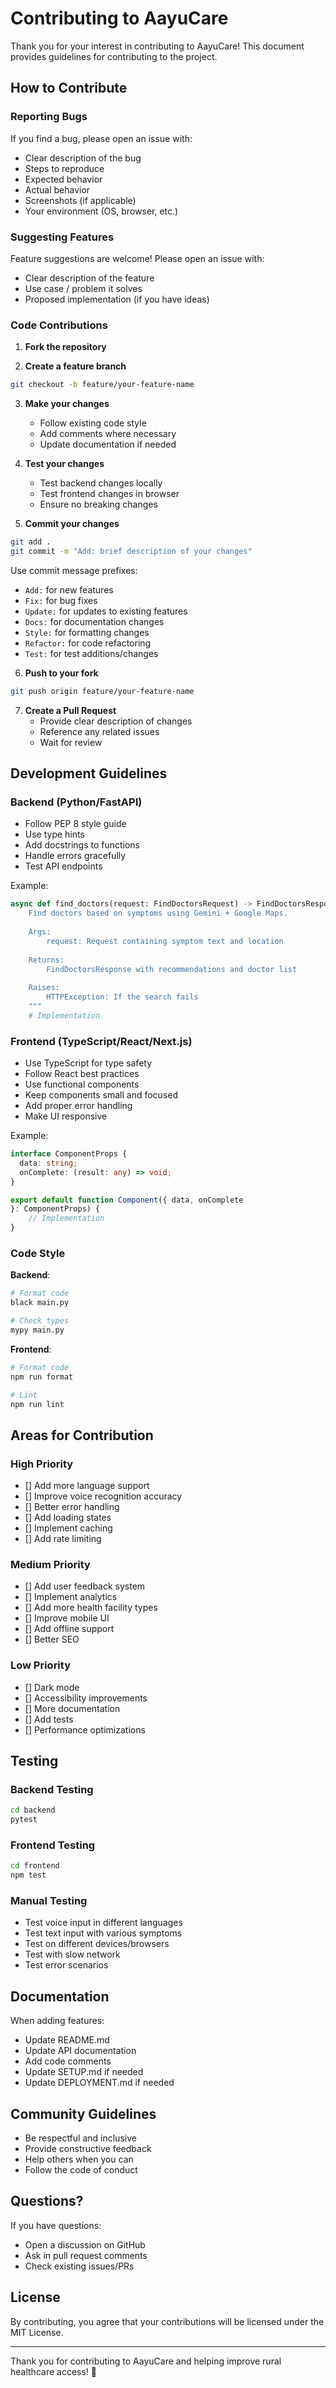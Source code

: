 # Contributing to AayuCare

Thank you for your interest in contributing to AayuCare! This document provides guidelines for contributing to the project.

## How to Contribute

### Reporting Bugs

If you find a bug, please open an issue with:
- Clear description of the bug
- Steps to reproduce
- Expected behavior
- Actual behavior
- Screenshots (if applicable)
- Your environment (OS, browser, etc.)

### Suggesting Features

Feature suggestions are welcome! Please open an issue with:
- Clear description of the feature
- Use case / problem it solves
- Proposed implementation (if you have ideas)

### Code Contributions

1. **Fork the repository**

2. **Create a feature branch**
```bash
git checkout -b feature/your-feature-name
```

3. **Make your changes**
   - Follow existing code style
   - Add comments where necessary
   - Update documentation if needed

4. **Test your changes**
   - Test backend changes locally
   - Test frontend changes in browser
   - Ensure no breaking changes

5. **Commit your changes**
```bash
git add .
git commit -m "Add: brief description of your changes"
```

Use commit message prefixes:
- `Add:` for new features
- `Fix:` for bug fixes
- `Update:` for updates to existing features
- `Docs:` for documentation changes
- `Style:` for formatting changes
- `Refactor:` for code refactoring
- `Test:` for test additions/changes

6. **Push to your fork**
```bash
git push origin feature/your-feature-name
```

7. **Create a Pull Request**
   - Provide clear description of changes
   - Reference any related issues
   - Wait for review

## Development Guidelines

### Backend (Python/FastAPI)

- Follow PEP 8 style guide
- Use type hints
- Add docstrings to functions
- Handle errors gracefully
- Test API endpoints

Example:
```python
async def find_doctors(request: FindDoctorsRequest) -> FindDoctorsResponse: """
    Find doctors based on symptoms using Gemini + Google Maps.
    
    Args:
        request: Request containing symptom text and location
        
    Returns:
        FindDoctorsResponse with recommendations and doctor list
        
    Raises:
        HTTPException: If the search fails
    """
    # Implementation
```

### Frontend (TypeScript/React/Next.js)

- Use TypeScript for type safety
- Follow React best practices
- Use functional components
- Keep components small and focused
- Add proper error handling
- Make UI responsive

Example:
```typescript
interface ComponentProps {
  data: string;
  onComplete: (result: any) => void;
}

export default function Component({ data, onComplete
}: ComponentProps) {
    // Implementation
}
```

### Code Style

**Backend**:
```bash
# Format code
black main.py

# Check types
mypy main.py
```

**Frontend**:
```bash
# Format code
npm run format

# Lint
npm run lint
```

## Areas for Contribution

### High Priority
- [] Add more language support
- [] Improve voice recognition accuracy
- [] Better error handling
- [] Add loading states
- [] Implement caching
- [] Add rate limiting

### Medium Priority
- [] Add user feedback system
- [] Implement analytics
- [] Add more health facility types
- [] Improve mobile UI
- [] Add offline support
- [] Better SEO

### Low Priority
- [] Dark mode
- [] Accessibility improvements
- [] More documentation
- [] Add tests
- [] Performance optimizations

## Testing

### Backend Testing
```bash
cd backend
pytest
```

### Frontend Testing
```bash
cd frontend
npm test
```

### Manual Testing
- Test voice input in different languages
- Test text input with various symptoms
- Test on different devices/browsers
- Test with slow network
- Test error scenarios

## Documentation

When adding features:
- Update README.md
- Update API documentation
- Add code comments
- Update SETUP.md if needed
- Update DEPLOYMENT.md if needed

## Community Guidelines

- Be respectful and inclusive
- Provide constructive feedback
- Help others when you can
- Follow the code of conduct

## Questions?

If you have questions:
- Open a discussion on GitHub
- Ask in pull request comments
- Check existing issues/PRs

## License

By contributing, you agree that your contributions will be licensed under the MIT License.

---

Thank you for contributing to AayuCare and helping improve rural healthcare access! 🙏

